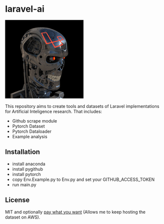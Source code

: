 # laravel-ai
<img src="images/laravel-terminator.png" height=256>

This repository aims to create tools and datasets of Laravel implementations for Artificial Inteligence research. That includes:

* Github scrape module
* Pytorch Dataset
* Pytorch Dataloader
* Example analysis

## Installation
* install anaconda
* install pygithub
* install pytorch
* copy Env.Example.py to Env.py and set your GITHUB_ACCESS_TOKEN
* run main.py

## License
MIT and optionally [pay what you want](https://andersjurisoo.com/laravel-ai/pay-what-you-want) (Allows me to keep hosting the dataset on AWS).